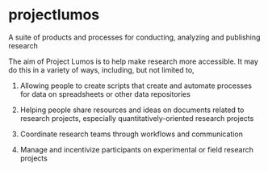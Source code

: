 # projectlumos
A suite of products and processes for conducting, analyzing and publishing research

The aim of Project Lumos is to help make research more accessible. It may do this in a variety of ways, including, but not limited to,

1. Allowing people to create scripts that create and automate processes for data on spreadsheets or other data repositories

2. Helping people share resources and ideas on documents related to research projects, especially quantitatively-oriented research projects

3. Coordinate research teams through workflows and communication

4. Manage and incentivize participants on experimental or field research projects
